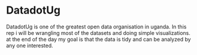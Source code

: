 # DatadotUg
DatadotUg is one of the greatest open data organisation in uganda. In this rep i will be wrangling most of the datasets and doing simple visualizations. at the end of the day my goal is that the data is tidy and can be analyzed by any one interested.
